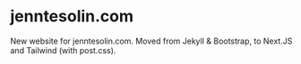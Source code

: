 # jenntesolin.com
New website for jenntesolin.com. Moved from Jekyll & Bootstrap, to Next.JS and Tailwind (with post.css).
